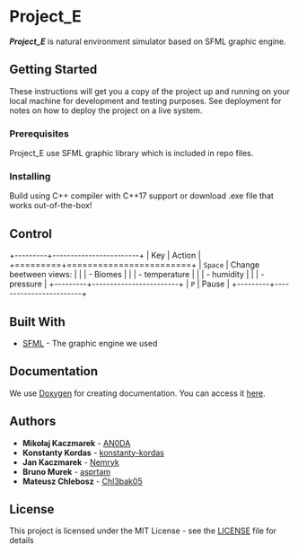 # Project_E

***Project_E*** is natural environment simulator based on SFML graphic engine.

## Getting Started

These instructions will get you a copy of the project up and running on your local machine for development and testing purposes. See deployment for notes on how to deploy the project on a live system.

### Prerequisites

Project_E use SFML graphic library which is included in repo files.

### Installing

Build using C++ compiler with C++17 support or download .exe file that works out-of-the-box!

## Control
+---------+------------------------+
| Key     | Action                 |
+=========+========================+
| `Space` | Change beetween views: |
|         | - Biomes               |
|         | - temperature          |
|         | - humidity             |
|         | - pressure             |
+---------+------------------------+
| `P`     | Pause                  |
+---------+------------------------+

## Built With

* [SFML](https://www.sfml-dev.org/) - The graphic engine we used

## Documentation

We use [Doxygen](https://www.doxygen.nl/) for creating documentation. You can access it [here](https://an0da.github.io/Project_E/).

## Authors

* **Mikołaj Kaczmarek**  - [AN0DA](https://github.com/AN0DA)
* **Konstanty Kordas** - [konstanty-kordas](https://github.com/konstanty-kordas)
* **Jan Kaczmarek** - [Nemryk](https://github.com/Nemryk)
* **Bruno Murek** - [asprtam](https://github.com/asprtam)
* **Mateusz Chlebosz** - [Chl3bak05](https://github.com/Chl3bak05)

## License

This project is licensed under the MIT License - see the [LICENSE](LICENSE) file for details
